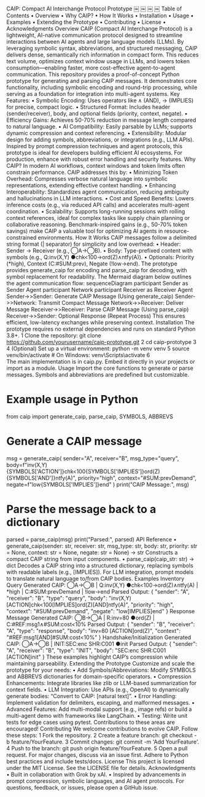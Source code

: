 CAIP: Compact AI Interchange Protocol Prototype
￼ ￼ ￼ ￼
Table of Contents
	•	Overview
	•	Why CAIP?
	•	How It Works
	•	Installation
	•	Usage
	•	Examples
	•	Extending the Prototype
	•	Contributing
	•	License
	•	Acknowledgments
Overview
CAIP (Compact AI Interchange Protocol) is a lightweight, AI-native communication protocol designed to streamline interactions between AI agents and large language models (LLMs). By leveraging symbolic syntax, abbreviations, and structured messaging, CAIP delivers dense, semantically rich information in compact form. This reduces text volume, optimizes context window usage in LLMs, and lowers token consumption—enabling faster, more cost-effective agent-to-agent communication.
This repository provides a proof-of-concept Python prototype for generating and parsing CAIP messages. It demonstrates core functionality, including symbolic encoding and round-trip processing, while serving as a foundation for integration into multi-agent systems.
Key Features:
	•	Symbolic Encoding: Uses operators like ∧ (AND), → (IMPLIES) for precise, compact logic.
	•	Structured Format: Includes header (sender/receiver), body, and optional fields (priority, context, negate).
	•	Efficiency Gains: Achieves 50-70% reduction in message length compared to natural language.
	•	AI Compatibility: Easily parsable by LLMs; supports dynamic compression and context referencing.
	•	Extensibility: Modular design for adding symbols, abbreviations, or integrations (e.g., LLM APIs).
Inspired by prompt compression techniques and agent protocols, this prototype is ideal for developers building efficient AI ecosystems. For production, enhance with robust error handling and security features.
Why CAIP?
In modern AI workflows, context windows and token limits often constrain performance. CAIP addresses this by:
	•	Minimizing Token Overhead: Compresses verbose natural language into symbolic representations, extending effective context handling.
	•	Enhancing Interoperability: Standardizes agent communication, reducing ambiguity and hallucinations in LLM interactions.
	•	Cost and Speed Benefits: Lowers inference costs (e.g., via reduced API calls) and accelerates multi-agent coordination.
	•	Scalability: Supports long-running sessions with rolling context references, ideal for complex tasks like supply chain planning or collaborative reasoning.
Benchmark-inspired gains (e.g., 50-70% token savings) make CAIP a valuable tool for optimizing AI agents in resource-constrained environments.
How It Works
CAIP messages follow a delimited string format (| separator) for simplicity and low overhead:
	•	Header: Sender → Receiver (e.g., ◯A→◯B).
	•	Body: Type-prefixed content with symbols (e.g., Q:inv(X,Y) ●chk<100→ord(Z)∧ntfy(A)).
	•	Optionals: Priority (*high), Context (C:#SUM:prev), Negate (!low→end).
The prototype provides generate_caip for encoding and parse_caip for decoding, with symbol replacement for readability.
The Mermaid diagram below outlines the agent communication flow:
sequenceDiagram
    participant Sender as Sender Agent
    participant Network
    participant Receiver as Receiver Agent
    Sender->>Sender: Generate CAIP Message
(Using generate_caip)
    Sender->>Network: Transmit Compact Message
    Network->>Receiver: Deliver Message
    Receiver->>Receiver: Parse CAIP Message
(Using parse_caip)
    Receiver->>Sender: Optional Response
(Repeat Process)
This ensures efficient, low-latency exchanges while preserving context.
Installation
The prototype requires no external dependencies and runs on standard Python 3.8+.
	1	Clone the repository: git clone https://github.com/yourusername/caip-prototype.git
	2	cd caip-prototype
	3	
	4	(Optional) Set up a virtual environment: python -m venv venv
	5	source venv/bin/activate  # On Windows: venv\Scripts\activate
	6	
The main implementation is in caip.py. Embed it directly in your projects or import as a module.
Usage
Import the core functions to generate or parse messages. Symbols and abbreviations are predefined but customizable.
# Example usage in Python

from caip import generate_caip, parse_caip, SYMBOLS, ABBREVS

# Generate a CAIP message
msg = generate_caip(
    sender="A",
    receiver="B",
    msg_type="query",
    body=f"inv(X,Y) {SYMBOLS['ACTION']}chk<100{SYMBOLS['IMPLIES']}ord(Z){SYMBOLS['AND']}ntfy(A)",
    priority="high",
    context="#SUM:prevDemand",
    negate=f"low{SYMBOLS['IMPLIES']}end"
)
print("CAIP Message:", msg)

# Parse the message back to a dictionary
parsed = parse_caip(msg)
print("Parsed:", parsed)
API Reference
	•	generate_caip(sender: str, receiver: str, msg_type: str, body: str, priority: str = None, context: str = None, negate: str = None) -> str Constructs a compact CAIP string from input components.
	•	parse_caip(caip_str: str) -> dict Decodes a CAIP string into a structured dictionary, replacing symbols with readable labels (e.g., [IMPLIES]).
For LLM integration, prompt models to translate natural language to/from CAIP bodies.
Examples
Inventory Query
Generated CAIP:
◯A→◯B | Q:inv(X,Y) ●chk<100→ord(Z)∧ntfy(A) | *high | C:#SUM:prevDemand | !low→end
Parsed Output:
{
  "sender": "A",
  "receiver": "B",
  "type": "query",
  "body": "inv(X,Y) [ACTION]chk<100[IMPLIES]ord(Z)[AND]ntfy(A)",
  "priority": "high",
  "context": "#SUM:prevDemand",
  "negate": "low[IMPLIES]end"
}
Response Message
Generated CAIP:
◯B→◯A | R:inv=80 ●ord(Z) | C:#REF:msg1∧#SUM:cost<10%
Parsed Output:
{
  "sender": "B",
  "receiver": "A",
  "type": "response",
  "body": "inv=80 [ACTION]ord(Z)",
  "context": "#REF:msg1[AND]#SUM:cost<10%"
}
Handshake/Initialization
Generated CAIP:
◯A→◯B | INIT:SEC:enc SHR:C001 ●init
Parsed Output:
{
  "sender": "A",
  "receiver": "B",
  "type": "INIT",
  "body": "SEC:enc SHR:C001 [ACTION]init"
}
These examples highlight CAIP’s compression while maintaining parseability.
Extending the Prototype
Customize and scale the prototype for your needs:
	•	Add Symbols/Abbreviations: Modify SYMBOLS and ABBREVS dictionaries for domain-specific operators.
	•	Compression Enhancements: Integrate libraries like zlib or LLM-based summarization for context fields.
	•	LLM Integration: Use APIs (e.g., OpenAI) to dynamically generate bodies: “Convert to CAIP: [natural text]”.
	•	Error Handling: Implement validation for delimiters, escaping, and malformed messages.
	•	Advanced Features: Add multi-modal support (e.g., image refs) or build a multi-agent demo with frameworks like LangChain.
	•	Testing: Write unit tests for edge cases using pytest.
Contributions to these areas are encouraged!
Contributing
We welcome contributions to evolve CAIP. Follow these steps:
	1	Fork the repository.
	2	Create a feature branch: git checkout -b feature/YourFeature.
	3	Commit changes: git commit -m 'Add YourFeature'.
	4	Push to the branch: git push origin feature/YourFeature.
	5	Open a pull request.
For major changes, discuss via an issue first. Adhere to Python best practices and include tests/docs.
License
This project is licensed under the MIT License. See the LICENSE file for details.
Acknowledgments
	•	Built in collaboration with Grok by xAI.
	•	Inspired by advancements in prompt compression, symbolic languages, and AI agent protocols.
For questions, feedback, or issues, please open a GitHub issue.
